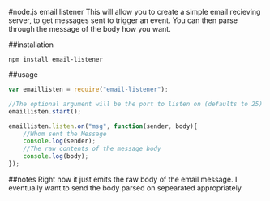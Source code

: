 #node.js email listener
This will allow you to create a simple email recieving server, to get messages sent to trigger an event.  You can then parse through the message of the body how you want.

##installation

```
npm install email-listener
```

##usage


```javascript
var emaillisten = require("email-listener");

//The optional argument will be the port to listen on (defaults to 25)
emaillisten.start();

emaillisten.listen.on("msg", function(sender, body){
    //Whom sent the Message
    console.log(sender);
    //The raw contents of the message body
    console.log(body);
});
```

##notes
Right now it just emits the raw body of the email message.  I eventually want to send the body parsed on sepearated appropriately

